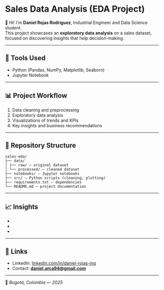 # Sales Data Analysis (EDA Project)

👋 Hi! I'm **Daniel Rojas Rodríguez**, Industrial Engineer and Data Science student.  
This project showcases an **exploratory data analysis** on a sales dataset, focused on discovering insights that help decision-making.

---

## 🧰 Tools Used
- Python (Pandas, NumPy, Matplotlib, Seaborn)
- Jupyter Notebook

---

## 📊 Project Workflow
1. Data cleaning and preprocessing  
2. Exploratory data analysis  
3. Visualizations of trends and KPIs  
4. Key insights and business recommendations  

---

## 📁 Repository Structure
```
sales-eda/
├── data/
│ ├── raw/ — original dataset
│ └── processed/ — cleaned dataset
├── notebooks/ — Jupyter notebooks
├── src/ — Python scripts (cleaning, plotting)
├── requirements.txt — dependencies
└── README.md — project documentation
```
---

## 📈 Insights
- 
- 
- 

---

## 🔗 Links
- LinkedIn: [linkedin.com/in/daniel-rojas-ing](https://linkedin.com/in/daniel-rojas-ing)
- Contact: **daniel.arca94@gmail.com**

---

📍 *Bogotá, Colombia — 2025*